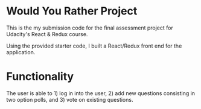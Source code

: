 # Would You Rather Project

This is the my submission code for the final assessment project for Udacity's React & Redux course.

Using the provided starter code, I built a React/Redux front end for the application.

# Functionality

The user is able to 1) log in into the user, 2) add new questions consisting in two option polls, and 3) vote on existing questions.
